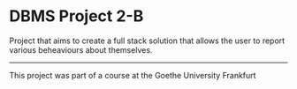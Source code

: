 # DBMS Project 2-B

Project that aims to create a full stack solution that allows the user to report various
beheaviours about themselves.



---
This project was part of a course at the Goethe University Frankfurt